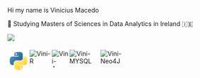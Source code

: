 Hi my name is Vinicius Macedo

📗 Studying Masters of Sciences in Data Analytics in Ireland 🇮🇪


<div align="left">
  <a href="https://github.com/vini-macedo">
  <img height="180em" src="https://github-readme-stats.vercel.app/api?username=vini-macedo&show_icons=true&theme=merko&include_all_commits=true&count_private=true"/>
</div>
  
<div style="display: inline_block"><br>

  <img align="left" alt="Vini-Python" height="50" width="50" src="https://raw.githubusercontent.com/devicons/devicon/master/icons/python/python-original.svg">
  <img align="left" alt="Vini-R" height="50" width="50" src="https://cdn.jsdelivr.net/gh/devicons/devicon/icons/r/r-original.svg">

  <img align="left" alt="Vini-Azure" height="40" width="40" src="https://cdn.jsdelivr.net/gh/devicons/devicon/icons/azure/azure-original.svg"/>
          
  <img align="left" alt="Vini-MYSQL" height="70" width="70" src="https://cdn.jsdelivr.net/gh/devicons/devicon/icons/mysql/mysql-original-wordmark.svg">
  <img align="left" alt="Vini-Neo4J" height="70" width="70" src="https://cdn.jsdelivr.net/gh/devicons/devicon/icons/neo4j/neo4j-original.svg">          
  


</div>                       
  
  
  
